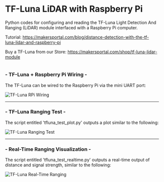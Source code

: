 # TF-Luna LiDAR with Raspberry Pi
Python codes for configuring and reading the TF-Luna Light Detection And Ranging (LiDAR) module interfaced with a Raspberry Pi computer.

Tutorial: https://makersportal.com/blog/distance-detection-with-the-tf-luna-lidar-and-raspberry-pi

Buy a TF-Luna from our Store: https://makersportal.com/shop/tf-luna-lidar-module

#

### - TF-Luna + Raspberry Pi Wiring - 

The TF-Luna can be wired to the Raspberry Pi via the mini UART port:

![TF-Luna RPi Wiring](https://static1.squarespace.com/static/59b037304c0dbfb092fbe894/t/6009f277b8566661c36dfa67/1611264637375/TF_luna_RPi_wiring.png?format=1500w)

---
### - TF-Luna Ranging Test - 

The script entitled 'tfluna_test_plot.py' outputs a plot similar to the following:

![TF-Luna Ranging Test](./images/tfluna_test_plot_white.png)

---
### - Real-Time Ranging Visualization - 

The script entitled 'tfluna_test_realtime.py' outputs a real-time output of distance and signal strength, similar to the following:

![TF-Luna Real-Time Ranging](./images/tfluna_realtime_plot_white.png)
